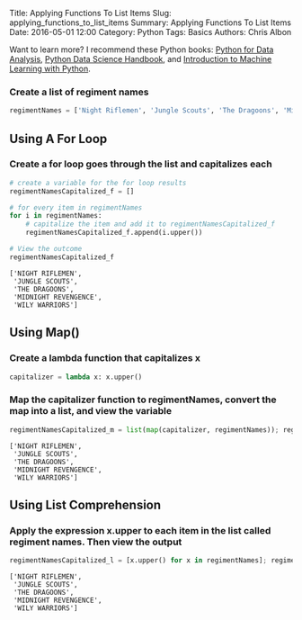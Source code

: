 Title: Applying Functions To List Items
Slug: applying_functions_to_list_items
Summary: Applying Functions To List Items
Date: 2016-05-01 12:00
Category: Python
Tags: Basics
Authors: Chris Albon

Want to learn more? I recommend these Python books: [Python for Data Analysis](http://amzn.to/2ljV9wY), [Python Data Science Handbook](http://amzn.to/2m0mgMB), and [Introduction to Machine Learning with Python](http://amzn.to/2mjYiwK).

### Create a list of regiment names


```python
regimentNames = ['Night Riflemen', 'Jungle Scouts', 'The Dragoons', 'Midnight Revengence', 'Wily Warriors']
```

## Using A For Loop

### Create a for loop goes through the list and capitalizes each


```python
# create a variable for the for loop results
regimentNamesCapitalized_f = []

# for every item in regimentNames
for i in regimentNames:
    # capitalize the item and add it to regimentNamesCapitalized_f
    regimentNamesCapitalized_f.append(i.upper())

# View the outcome
regimentNamesCapitalized_f
```




    ['NIGHT RIFLEMEN',
     'JUNGLE SCOUTS',
     'THE DRAGOONS',
     'MIDNIGHT REVENGENCE',
     'WILY WARRIORS']



## Using Map()

### Create a lambda function that capitalizes x


```python
capitalizer = lambda x: x.upper()
```

### Map the capitalizer function to regimentNames, convert the map into a list, and view the variable


```python
regimentNamesCapitalized_m = list(map(capitalizer, regimentNames)); regimentNamesCapitalized_m
```




    ['NIGHT RIFLEMEN',
     'JUNGLE SCOUTS',
     'THE DRAGOONS',
     'MIDNIGHT REVENGENCE',
     'WILY WARRIORS']



## Using List Comprehension

### Apply the expression x.upper to each item in the list called regiment names. Then view the output


```python
regimentNamesCapitalized_l = [x.upper() for x in regimentNames]; regimentNamesCapitalized_l
```




    ['NIGHT RIFLEMEN',
     'JUNGLE SCOUTS',
     'THE DRAGOONS',
     'MIDNIGHT REVENGENCE',
     'WILY WARRIORS']
